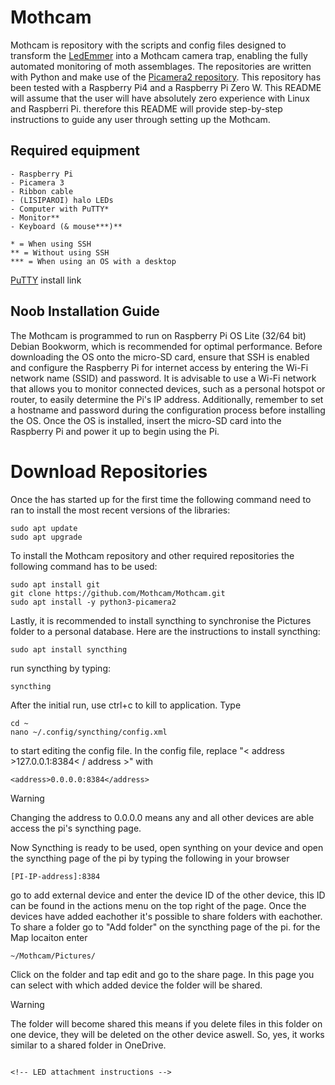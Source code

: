 # Mothcam
Mothcam is repository with the scripts and config files designed to transform the [LedEmmer](https://www.vlinderstichting.nl/wat-wij-doen/meetnetten/meetnet-nachtvlinders/ledemmers/) into a Mothcam camera trap, enabling the fully automated monitoring of moth assemblages. The repositories are written with Python and make use of the [Picamera2 repository](https://github.com/raspberrypi/picamera2/tree/main). This repository has been tested with a Raspberry Pi4 and a Raspberry Pi Zero W. This README will assume that the user will have absolutely zero experience with Linux and Raspberri Pi. therefore this README will provide step-by-step instructions to guide any user through setting up the Mothcam.


## Required equipment
```
- Raspberry Pi 
- Picamera 3
- Ribbon cable
- (LISIPAROI) halo LEDs
- Computer with PuTTY*
- Monitor**  
- Keyboard (& mouse***)**

* = When using SSH
** = Without using SSH
*** = When using an OS with a desktop
```
[PuTTY](https://www.putty.org/) install link  
## Noob Installation Guide
The Mothcam is programmed to run on Raspberry Pi OS Lite (32/64 bit) Debian Bookworm, which is recommended for optimal performance. Before downloading the OS onto the micro-SD card, ensure that SSH is enabled and configure the Raspberry Pi for internet access by entering the Wi-Fi network name (SSID) and password. It is advisable to use a Wi-Fi network that allows you to monitor connected devices, such as a personal hotspot or router, to easily determine the Pi's IP address. Additionally, remember to set a hostname and password during the configuration process before installing the OS. Once the OS is installed, insert the micro-SD card into the Raspberry Pi and power it up to begin using the Pi.

<!-- # About SSH -->

# Download Repositories
Once the has started up for the first time the following command need to ran to install the most recent versions of the libraries:
```
sudo apt update
sudo apt upgrade
```
To install the Mothcam repository and other required repositories the following command has to be used:
```
sudo apt install git
git clone https://github.com/Mothcam/Mothcam.git
sudo apt install -y python3-picamera2
```

Lastly, it is recommended to install syncthing to synchronise the Pictures folder to a personal database. Here are the instructions to install syncthing:

```
sudo apt install syncthing
```
run syncthing by typing:
```
syncthing
```
After the initial run, use ctrl+c to kill to application. Type
```
cd ~
nano ~/.config/syncthing/config.xml
```
to start editing the config file. In the config file, replace "< address >127.0.0.1:8384< / address >" with 
```
<address>0.0.0.0:8384</address>
```
> [!WARNING]
> Changing the address to 0.0.0.0 means any and all other devices are able access the pi's syncthing page.

Now Syncthing is ready to be used, open synthing on your device and open the syncthing page of the pi by typing the following in your browser
```
[PI-IP-address]:8384
```
go to add external device and enter the device ID of the other device, this ID can be found in the actions menu on the top right of the page.
Once the devices have added eachother it's possible to share folders with eachother. To share a folder go to "Add folder" on the syncthing page of the pi. for the Map locaiton enter 
```
~/Mothcam/Pictures/
```
Click on the folder and tap edit and go to the share page. In this page you can select with which added device the folder will be shared.
> [!WARNING]
> The folder will become shared this means if you delete files in this folder on one device, they will be deleted on the other device aswell. So, yes, it works similar to a shared folder in OneDrive.
```

<!-- LED attachment instructions -->


